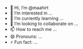 - 👋 Hi, I’m @maahirt
- 👀 I’m interested in ...
- 🌱 I’m currently learning ...
- 💞️ I’m looking to collaborate on ...
- 📫 How to reach me ...
- 😄 Pronouns: ...
- ⚡ Fun fact: ...

<!---
maahirt/maahirt is a ✨ special ✨ repository because its `README.md` (this file) appears on your GitHub profile.
You can click the Preview link to take a look at your changes.
--->
